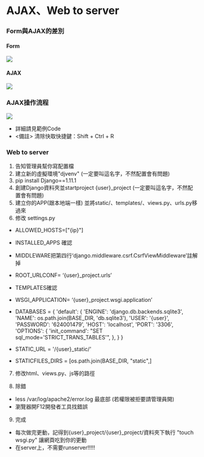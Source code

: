 # AJAX、Web to server

### Form與AJAX的差別

#### Form
![](https://i.imgur.com/zEFIFgO.png)

#### AJAX
![](https://i.imgur.com/qLIMFtV.png)


### AJAX操作流程
![](https://i.imgur.com/XZ7iggP.png)

* 詳細請見範例Code
* <備註> 清除快取快捷鍵：Shift + Ctrl + R

### Web to server
1. 告知管理員幫你寫配置檔
2. 建立新的虛擬環境"djvenv" (一定要叫這名字，不然配置會有問題)
3. pip install Django==1.11.1
4. 創建Django資料夾並startproject {user}_project (一定要叫這名字，不然配置會有問題)
5. 建立你的APP(跟本地端一樣) 並將static/、templates/、views.py、urls.py移過來
6. 修改 settings.py
* ALLOWED_HOSTS=["{ip}"]
* INSTALLED_APPS 確認
* MIDDLEWARE把第四行‘django.middleware.csrf.CsrfViewMiddleware’註解掉
* ROOT_URLCONF= ‘{user}_project.urls’
* TEMPLATES確認
* WSGI_APPLICATION= ‘{user}_project.wsgi.application’


* DATABASES = {
'default': {
    'ENGINE': 'django.db.backends.sqlite3',
    'NAME': os.path.join(BASE_DIR, 'db.sqlite3'),
    'USER': '{user}',
    'PASSWORD': '624001479',
    'HOST': 'localhost',
    'PORT': '3306',
    'OPTIONS': {
            'init_command': "SET sql_mode='STRICT_TRANS_TABLES'",
        },
        }
    }
* STATIC_URL = '/{user}_static/'
* STATICFILES_DIRS = [os.path.join(BASE_DIR, "static",]

7. 修改html、views.py、js等的路徑

8. 除錯
* less /var/log/apache2/error.log 最底部  (若權限被拒要請管理員開)
* 瀏覽器開F12開發者工具找錯誤

9. 完成
* 每次做完更動，記得到{user}_project/{user}_project/資料夾下執行 "touch wsgi.py" 讓網頁吃到你的更動
* 在server上，不需要runserver!!!!!



